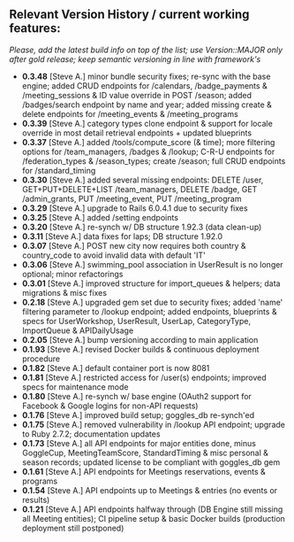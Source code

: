 ## Relevant Version History / current working features:

_Please, add the latest build info on top of the list; use Version::MAJOR only after gold release; keep semantic versioning in line with framework's_

- **0.3.48** [Steve A.] minor bundle security fixes; re-sync with the base engine; added CRUD endpoints for /calendars, /badge_payments & /meeting_sessions & ID value override in POST /season; added /badges/search endpoint by name and year; added missing create & delete endpoints for /meeting_events & /meeting_programs
- **0.3.39** [Steve A.] category types clone endpoint & support for locale override in most detail retrieval endpoints + updated blueprints
- **0.3.37** [Steve A.] added /tools/compute_score (& time); more filtering options for /team_managers, /badges & /lookup; C-R-U endpoints for /federation_types & /season_types; create /season; full CRUD endpoints for /standard_timing
- **0.3.30** [Steve A.] added several missing endpoints: DELETE /user, GET+PUT+DELETE+LIST /team_managers, DELETE /badge, GET /admin_grants, PUT /meeting_event, PUT /meeting_program
- **0.3.29** [Steve A.] upgrade to Rails 6.0.4.1 due to security fixes
- **0.3.25** [Steve A.] added /setting endpoints
- **0.3.20** [Steve A.] re-synch w/ DB structure 1.92.3 (data clean-up)
- **0.3.11** [Steve A.] data fixes for laps; DB structure 1.92.0
- **0.3.07** [Steve A.] POST new city now requires both country & country_code to avoid invalid data with default 'IT'
- **0.3.06** [Steve A.] swimming_pool association in UserResult is no longer optional; minor refactorings
- **0.3.01** [Steve A.] improved structure for import_queues & helpers; data migrations & misc fixes
- **0.2.18** [Steve A.] upgraded gem set due to security fixes; added 'name' filtering parameter to /lookup endpoint; added endpoints, blueprints & specs for UserWorkshop, UserResult, UserLap, CategoryType, ImportQueue & APIDailyUsage
- **0.2.05** [Steve A.] bump versioning according to main application
- **0.1.93** [Steve A.] revised Docker builds & continuous deployment procedure
- **0.1.82** [Steve A.] default container port is now 8081
- **0.1.81** [Steve A.] restricted access for /user(s) endpoints; improved specs for maintenance mode
- **0.1.80** [Steve A.] re-synch w/ base engine (OAuth2 support for Facebook & Google logins for non-API requests)
- **0.1.76** [Steve A.] improved build setup; goggles_db re-synch'ed
- **0.1.75** [Steve A.] removed vulnerability in /lookup API endpoint; upgrade to Ruby 2.7.2; documentation updates
- **0.1.73** [Steve A.] all API endpoints for major entities done, minus GoggleCup, MeetingTeamScore, StandardTiming & misc personal & season records; updated license to be compliant with goggles_db gem
- **0.1.61** [Steve A.] API endpoints for Meetings reservations, events & programs
- **0.1.54** [Steve A.] API endpoints up to Meetings & entries (no events or results)
- **0.1.21** [Steve A.] API endpoints halfway through (DB Engine still missing all Meeting entities); CI pipeline setup & basic Docker builds (production deployment still postponed)
